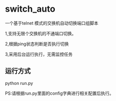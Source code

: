 # switch_auto
  
  一个基于telnet 模式的交换机自动切换端口组脚本
  
  1,支持无限个交换机的不通端口切换。
  
  2,根据ping状态判断是否执行切换
  
  3,采用后台运行执行，无需监控任务
  
  ## 运行方式
  
  python run.py
  
  PS:请根据run.py里面的config字典进行相关配置后执行。
